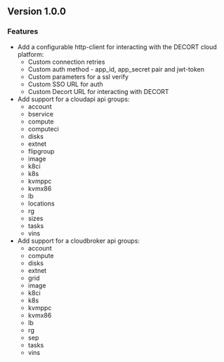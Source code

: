 ## Version 1.0.0

### Features

- Add a configurable http-client for interacting with the DECORT cloud platform:
  - Custom connection retries
  - Custom auth method - app_id, app_secret pair and jwt-token
  - Custom parameters for a ssl verify
  - Custom SSO URL for auth
  - Custom Decort URL for interacting with DECORT
- Add support for a cloudapi api groups:
  - account
  - bservice
  - compute
  - computeci
  - disks
  - extnet
  - flipgroup
  - image
  - k8ci
  - k8s
  - kvmppc
  - kvmx86
  - lb
  - locations
  - rg
  - sizes
  - tasks
  - vins
- Add support for a cloudbroker api groups:
  - account
  - compute
  - disks
  - extnet
  - grid
  - image
  - k8ci
  - k8s
  - kvmppc
  - kvmx86
  - lb
  - rg
  - sep
  - tasks
  - vins
